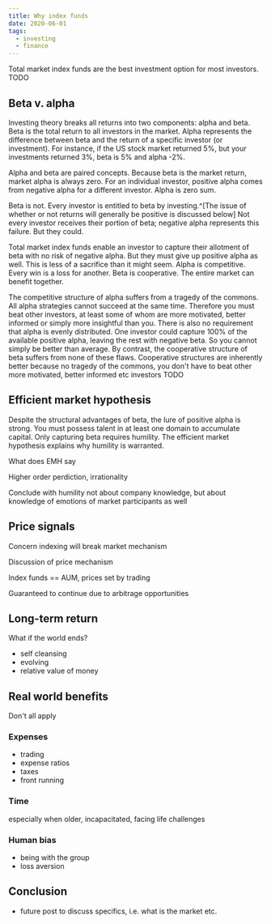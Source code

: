 ```yaml
---
title: Why index funds
date: 2020-06-01
tags:
  - investing
  - finance
---
```


Total market index funds are the best investment option for most investors.
TODO

## Beta v. alpha ##
Investing theory breaks all returns into two components: alpha and beta. Beta is the total return to all investors in the market. Alpha represents the difference between beta and the return of a specific investor (or investment). For instance, if the US stock market returned 5%, but your investments returned 3%, beta is 5% and alpha -2%.

Alpha and beta are paired concepts. Because beta is the market return, market alpha is always zero. For an individual investor, positive alpha comes from negative alpha for a different investor. Alpha is zero sum.

Beta is not. Every investor is entitled to beta by investing.^[The issue of whether or not returns will generally be positive is discussed below] Not every investor receives their portion of beta; negative alpha represents this failure. But they could.

Total market index funds enable an investor to capture their allotment of beta with no risk of negative alpha. But they must give up positive alpha as well. This is less of a sacrifice than it might seem. Alpha is competitive. Every win is a loss for another. Beta is cooperative. The entire market can benefit together.

The competitive structure of alpha suffers from a tragedy of the commons. All alpha strategies cannot succeed at the same time. Therefore you must beat other investors, at least some of whom are more motivated, better informed or simply more insightful than you. There is also no requirement that alpha is evenly distributed. One investor could capture 100% of the available positive alpha, leaving the rest with negative beta. So you cannot simply be better than average. By contrast, the cooperative structure of beta suffers from none of these flaws. 
Cooperative structures are inherently better because no tragedy of the commons, you don't have to beat other more motivated, better informed etc investors TODO

## Efficient market hypothesis ##
Despite the structural advantages of beta, the lure of positive alpha is strong. You must possess talent in at least one domain to accumulate capital. Only capturing beta requires humility. The efficient market hypothesis explains why humility is warranted.

What does EMH say

Higher order perdiction, irrationality

Conclude with humility not about company knowledge, but about knowledge of emotions of market participants as well

## Price signals ##
Concern indexing will break market mechanism

Discussion of price mechanism

Index funds == AUM, prices set by trading

Guaranteed to continue due to arbitrage opportunities

## Long-term return ##
What if the world ends?
- self cleansing
- evolving
- relative value of money

## Real world benefits ##
Don't all apply

### Expenses ###
- trading
- expense ratios
- taxes
- front running

### Time ###
especially when older, incapacitated, facing life challenges

### Human bias ###
- being with the group
- loss aversion

## Conclusion ##
- future post to discuss specifics, i.e. what is the market etc.